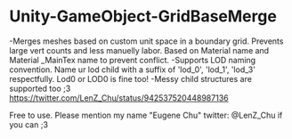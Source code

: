 # Unity-GameObject-GridBaseMerge
-Merges meshes based on custom unit space in a boundary grid. Prevents large vert counts and less manuelly labor.
Based on Material name and Material _MainTex name to prevent conflict.
-Supports LOD naming convention. Name ur lod child with a suffix of 'lod_0', 'lod_1', 'lod_3' respectfully. Lod0 or LOD0 is fine too!
-Messy child structures are supported too ;3
https://twitter.com/LenZ_Chu/status/942537520448987136

Free to use. Please mention my name "Eugene Chu" twitter: @LenZ_Chu if you can ;3
